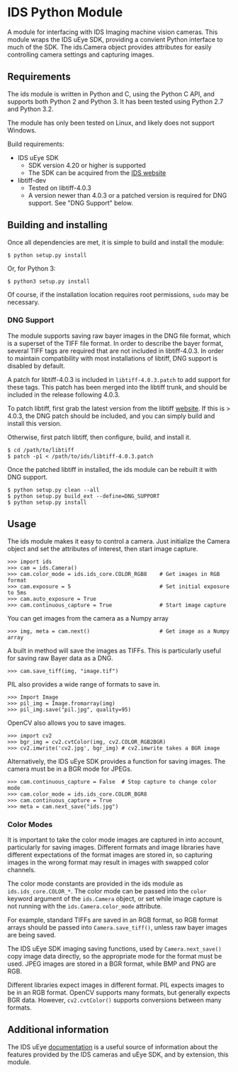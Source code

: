 IDS Python Module
==================

A module for interfacing with IDS Imaging machine vision cameras.
This module wraps the IDS uEye SDK, providing a convient Python interface
to much of the SDK.  The ids.Camera object provides attributes for easily
controlling camera settings and capturing images.

## Requirements

The ids module is written in Python and C, using the Python C API, and supports
both Python 2 and Python 3.  It has been tested using Python 2.7 and Python 3.2.

The module has only been tested on Linux, and likely does not support Windows.

Build requirements:

* IDS uEye SDK
    * SDK version 4.20 or higher is supported
    * The SDK can be acquired from the
        [IDS website](http://en.ids-imaging.com/download-ueye.html)
* libtiff-dev
    * Tested on libtiff-4.0.3
    * A version newer than 4.0.3 or a patched version is required for DNG
        support.  See "DNG Support" below.

## Building and installing

Once all dependencies are met, it is simple to build and install the module:

    $ python setup.py install

Or, for Python 3:

    $ python3 setup.py install

Of course, if the installation location requires root permissions, `sudo` may
be necessary.

### DNG Support

The module supports saving raw bayer images in the DNG file format, which is a
superset of the TIFF file format.  In order to describe the bayer format,
several TIFF tags are required that are not included in libtiff-4.0.3.  In
order to maintain compatibility with most installations of libtiff, DNG
support is disabled by default.

A patch for libtiff-4.0.3 is included in `libtiff-4.0.3.patch` to add support
for these tags.  This patch has been merged into the libtiff trunk, and should
be included in the release following 4.0.3.

To patch libtiff, first grab the latest version from the libtiff
[website](http://en.ids-imaging.com/download-ueye.html).  If this is > 4.0.3,
the DNG patch should be included, and you can simply build and install this
version.

Otherwise, first patch libtiff, then configure, build, and install it.

    $ cd /path/to/libtiff
    $ patch -p1 < /path/to/ids/libtiff-4.0.3.patch

Once the patched libtiff in installed, the ids module can be rebuilt it with
DNG support.

    $ python setup.py clean --all
    $ python setup.py build_ext --define=DNG_SUPPORT
    $ python setup.py install

## Usage

The ids module makes it easy to control a camera.  Just initialize the Camera
object and set the attributes of interest, then start image capture.

    >>> import ids
    >>> cam = ids.Camera()
    >>> cam.color_mode = ids.ids_core.COLOR_RGB8    # Get images in RGB format
    >>> cam.exposure = 5                            # Set initial exposure to 5ms
    >>> cam.auto_exposure = True
    >>> cam.continuous_capture = True               # Start image capture

You can get images from the camera as a Numpy array

    >>> img, meta = cam.next()                      # Get image as a Numpy array

A built in method will save the images as TIFFs.  This is particularly useful
for saving raw Bayer data as a DNG.

    >>> cam.save_tiff(img, "image.tif")

PIL also provides a wide range of formats to save in.

    >>> Import Image
    >>> pil_img = Image.fromarray(img)
    >>> pil_img.save("pil.jpg", quality=95)

OpenCV also allows you to save images.

    >>> import cv2
    >>> bgr_img = cv2.cvtColor(img, cv2.COLOR_RGB2BGR)
    >>> cv2.imwrite('cv2.jpg', bgr_img) # cv2.imwrite takes a BGR image

Alternatively, the IDS uEye SDK provides a function for saving images.  The
camera must be in a BGR mode for JPEGs.

    >>> cam.continuous_capture = False  # Stop capture to change color mode
    >>> cam.color_mode = ids.ids_core.COLOR_BGR8
    >>> cam.continuous_capture = True
    >>> meta = cam.next_save("ids.jpg")

### Color Modes

It is important to take the color mode images are captured in into account,
particularly for saving images.  Different formats and image libraries have
different expectations of the format images are stored in, so capturing images
in the wrong format may result in images with swapped color channels.

The color mode constants are provided in the ids module as
`ids.ids_core.COLOR_*`.  The color mode can be passed into the `color`
keyword argument of the `ids.Camera` object, or set while image capture
is not running with the `ids.Camera.color_mode` attribute.

For example, standard TIFFs are saved in an RGB format, so RGB format arrays
should be passed into `Camera.save_tiff()`, unless raw bayer images are being
saved.

The IDS uEye SDK imaging saving functions, used by `Camera.next_save()` copy
image data directly, so the appropriate mode for the format must be used.
JPEG images are stored in a BGR format, while BMP and PNG are RGB.

Different libraries expect images in different format.  PIL expects images to
be in an RGB format.  OpenCV supports many formats, but generally expects BGR
data.  However, `cv2.cvtColor()` supports conversions between many formats.

## Additional information

The IDS uEye [documentation](http://en.ids-imaging.com/manuals/uEye_SDK/EN/uEye_Manual/index.html)
is a useful source of information about the features provided by the IDS
cameras and uEye SDK, and by extension, this module.
